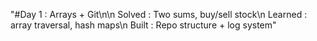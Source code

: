 "#Day 1 : Arrays + Git\n\n Solved : Two sums, buy/sell stock\n Learned : array traversal, hash maps\n Built : Repo structure + log system" 

